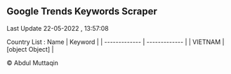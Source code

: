 

## Google Trends Keywords Scraper 
 
Last Update 22-05-2022 , 13:57:08

Country List :
 Name  | Keyword |
| ------------- | ------------- |
| VIETNAM | [object Object] |



© Abdul Muttaqin 

